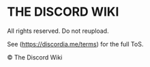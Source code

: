 <!-- TITLE: Readme -->
<!-- SUBTITLE: If you are viewing this on discordia.me, please ignore. -->

# THE DISCORD WIKI

All rights reserved. Do not reupload.

See (https://discordia.me/terms) for the full ToS.

© The Discord Wiki